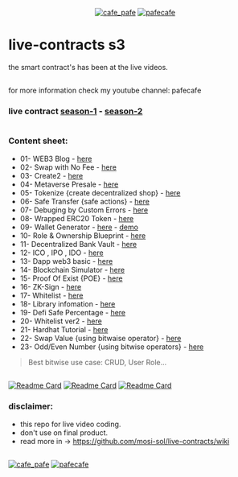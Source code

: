 <p align="center"> 
  <a href="https://twitter.com/cafe_pafe" target="blank"><img src="https://img.shields.io/twitter/follow/cafe_pafe?logo=twitter&style=plastic&labelColor=334455" alt="cafe_pafe" /></a> 
<a href="https://youtube.com/pafecafe" target="blank"><img src="https://img.shields.io/badge/youtube-watch-red/follow/cafe_pafe?logo=youtube&style=plastic&logoColor=red&labelColor=334455" alt="pafecafe" /></a> 
</p>

# live-contracts s3
the smart contract's has been at the live videos.
##
for more information check my youtube channel: pafecafe


### **live contract** [season-1](https://github.com/mosi-sol/live-contracts) - [season-2](https://github.com/mosi-sol/live-contracts-s2)

#
### Content sheet:

- 01- WEB3 Blog - [here](https://github.com/mosi-sol/live-contract-s3/tree/main/01-Web3%20Blog) 
- 02- Swap with No Fee - [here](https://github.com/mosi-sol/live-contract-s3/tree/main/02-Swap%20No%20Fee) 
- 03- Create2 - [here](https://github.com/mosi-sol/live-contract-s3/tree/main/03-%20Create2) 
- 04- Metaverse Presale - [here](https://github.com/mosi-sol/live-contract-s3/tree/main/04-Metaverse%20-%20sell%20lands%20logic) 
- 05- Tokenize {create decentralized shop} - [here](https://github.com/mosi-sol/live-contract-s3/tree/main/05-Tokenize) 
- 06- Safe Transfer {safe actions} - [here](https://github.com/mosi-sol/live-contract-s3/tree/main/06-SafeTransfer) 
- 07- Debuging by Custom Errors - [here](https://github.com/mosi-sol/live-contract-s3/tree/main/07-Error%20Debug) 
- 08- Wrapped ERC20 Token - [here](https://github.com/mosi-sol/live-contract-s3/tree/main/08-Wraped%20Token) 
- 09- Wallet Generator - [here](https://github.com/mosi-sol/live-contract-s3/tree/main/09-%20Wallet%20Generator%20Dapp) - [demo](https://mosi-sol.github.io/Wallet-Web3/) 
- 10- Role & Ownership Blueprint - [here](https://github.com/mosi-sol/live-contract-s3/tree/main/10-Role%20base%20contract) 
- 11- Decentralized Bank Vault - [here](https://github.com/mosi-sol/live-contract-s3/tree/main/11-%20Decentralized%20Bank%20Vault) 
- 12- ICO , IPO , IDO - [here](https://github.com/mosi-sol/live-contract-s3/tree/main/12-%20ICO) 
- 13- Dapp web3 basic - [here](https://github.com/mosi-sol/live-contract-s3/tree/main/13-%20Dapp%20infrastructure) 
- 14- Blockchain Simulator - [here](https://github.com/mosi-sol/live-contract-s3/tree/main/14-Blockchain%20Simulator) 
- 15- Proof Of Exist {POE} - [here](https://github.com/mosi-sol/live-contract-s3/tree/main/15-Proof%20of%20Exist) 
- 16- ZK-Sign - [here](https://github.com/mosi-sol/live-contract-s3/tree/main/16-ZK-Signature) 
- 17- Whitelist - [here](https://github.com/mosi-sol/live-contract-s3/tree/main/17-%20WhiteList) 
- 18- Library infomation - [here](https://github.com/mosi-sol/live-contract-s3/tree/main/18-%20Library%20information) 
- 19- Defi Safe Percentage - [here](https://github.com/mosi-sol/live-contract-s3/tree/main/19-Defi%20Safe%20Percentage) 
- 20- Whitelist ver2 - [here](https://github.com/mosi-sol/live-contract-s3/tree/main/20-%20Whitelist%20Ver2) 
- 21- Hardhat Tutorial - [here](https://github.com/mosi-sol/live-contract-s3/tree/main/21-%20Hardhat%20Tutorial) 
- 22- Swap Value {using bitwaise operator} - [here](https://github.com/mosi-sol/live-contract-s3/tree/main/22-%20Swap%20Value) 
- 23- Odd/Even Number {using bitwise operators} - [here](https://github.com/mosi-sol/live-contract-s3/tree/main/23-%20Even%20Number) 

> Best bitwise use case: CRUD, User Role...

##

[![Readme Card](https://github-readme-stats.vercel.app/api/pin/?username=mosi-sol&repo=live-contracts)](https://github.com/mosi-sol/live-contracts)
[![Readme Card](https://github-readme-stats.vercel.app/api/pin/?username=mosi-sol&repo=live-contracts-s2)](https://github.com/mosi-sol/live-contracts-s2)
[![Readme Card](https://github-readme-stats.vercel.app/api/pin/?username=mosi-sol&repo=live-contract-s3)](https://github.com/mosi-sol/live-contract-s3)

### disclaimer:

- this repo for live video coding.
- don't use on final product.
- read more in -> https://github.com/mosi-sol/live-contracts/wiki

##
<div>
<span align="left"> 
<a href="https://github.com/mosi-sol/live-contract-s3" target="blank">
  <img src="https://img.shields.io/badge/License-MIT-blue?style=flat" alt="cafe_pafe" /></a>  
</span>
<span align="center"> 
<a href="https://img.shields.io/twitter/url?url=https%3A%2F%2Fgithub.com%2Fmosi-sol%2Flive-contract-s3" target="blank"><img src="https://img.shields.io/twitter/url?url=https%3A%2F%2Fgithub.com%2Fmosi-sol%2Flive-contract-s3" alt="pafecafe" /></a> 
</span>
</div>
